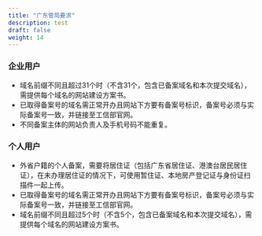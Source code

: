 ```yaml
---
title: "广东管局要求"
description: test
draft: false
weight: 14
---
```




### 企业用户

- 域名前缀不同且超过31个时（不含31个，包含已备案域名和本次提交域名），需提供每个域名的网站建设方案书。
- 已取得备案号的域名需正常开办且网站下方要有备案号标识，备案号必须与实际备案号一致，并链接至工信部官网。
- 不同备案主体的网站负责人及手机号码不能重复。

### 个人用户

- 外省户籍的个人备案，需要将居住证（包括广东省居住证、港澳台居民居住证），在未办理居住证的情况下，可使用暂住证、本地房产登记证与身份证扫描件一起上传。
- 已取得备案号的域名需正常开办且网站下方要有备案号标识，备案号必须与实际备案号一致，并链接至工信部官网。
- 域名前缀不同且超过5个时（不含5个，包含已备案域名和本次提交域名），需提供每个域名的网站建设方案书。  
